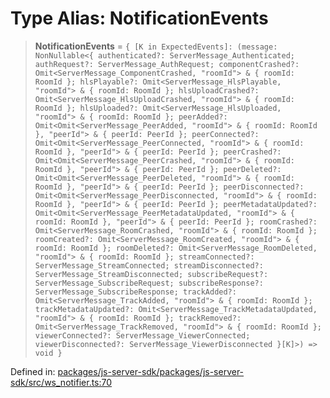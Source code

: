 # Type Alias: NotificationEvents

> **NotificationEvents** = `{ [K in ExpectedEvents]: (message: NonNullable<{ authenticated?: ServerMessage_Authenticated; authRequest?: ServerMessage_AuthRequest; componentCrashed?: Omit<ServerMessage_ComponentCrashed, "roomId"> & { roomId: RoomId }; hlsPlayable?: Omit<ServerMessage_HlsPlayable, "roomId"> & { roomId: RoomId }; hlsUploadCrashed?: Omit<ServerMessage_HlsUploadCrashed, "roomId"> & { roomId: RoomId }; hlsUploaded?: Omit<ServerMessage_HlsUploaded, "roomId"> & { roomId: RoomId }; peerAdded?: Omit<Omit<ServerMessage_PeerAdded, "roomId"> & { roomId: RoomId }, "peerId"> & { peerId: PeerId }; peerConnected?: Omit<Omit<ServerMessage_PeerConnected, "roomId"> & { roomId: RoomId }, "peerId"> & { peerId: PeerId }; peerCrashed?: Omit<Omit<ServerMessage_PeerCrashed, "roomId"> & { roomId: RoomId }, "peerId"> & { peerId: PeerId }; peerDeleted?: Omit<Omit<ServerMessage_PeerDeleted, "roomId"> & { roomId: RoomId }, "peerId"> & { peerId: PeerId }; peerDisconnected?: Omit<Omit<ServerMessage_PeerDisconnected, "roomId"> & { roomId: RoomId }, "peerId"> & { peerId: PeerId }; peerMetadataUpdated?: Omit<Omit<ServerMessage_PeerMetadataUpdated, "roomId"> & { roomId: RoomId }, "peerId"> & { peerId: PeerId }; roomCrashed?: Omit<ServerMessage_RoomCrashed, "roomId"> & { roomId: RoomId }; roomCreated?: Omit<ServerMessage_RoomCreated, "roomId"> & { roomId: RoomId }; roomDeleted?: Omit<ServerMessage_RoomDeleted, "roomId"> & { roomId: RoomId }; streamConnected?: ServerMessage_StreamConnected; streamDisconnected?: ServerMessage_StreamDisconnected; subscribeRequest?: ServerMessage_SubscribeRequest; subscribeResponse?: ServerMessage_SubscribeResponse; trackAdded?: Omit<ServerMessage_TrackAdded, "roomId"> & { roomId: RoomId }; trackMetadataUpdated?: Omit<ServerMessage_TrackMetadataUpdated, "roomId"> & { roomId: RoomId }; trackRemoved?: Omit<ServerMessage_TrackRemoved, "roomId"> & { roomId: RoomId }; viewerConnected?: ServerMessage_ViewerConnected; viewerDisconnected?: ServerMessage_ViewerDisconnected }[K]>) => void }`

Defined in: [packages/js-server-sdk/packages/js-server-sdk/src/ws\_notifier.ts:70](https://github.com/fishjam-cloud/js-server-sdk/blob/e133f8a6825619e67537d43e8483134d23c7dce1/packages/js-server-sdk/src/ws_notifier.ts#L70)
